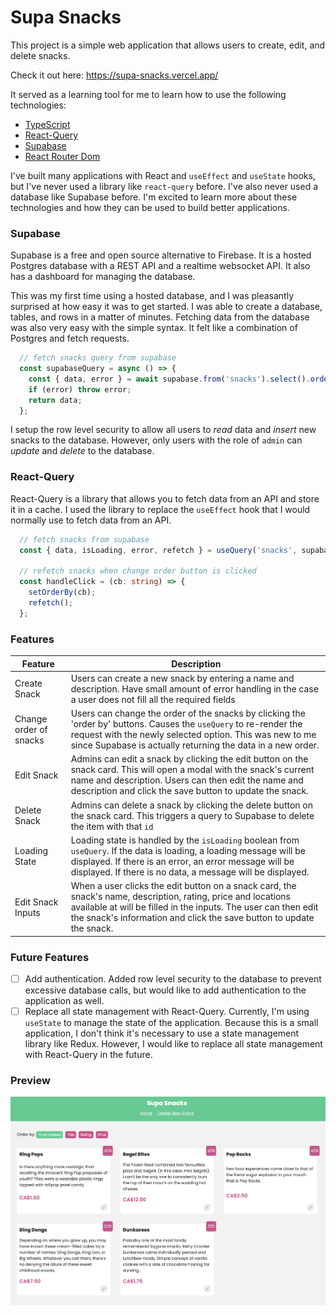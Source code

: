 # Supa Snacks

This project is a simple web application that allows users to create, edit, and delete snacks. 

Check it out here: https://supa-snacks.vercel.app/

It served as a learning tool for me to learn how to use the following technologies:

- [TypeScript](https://www.typescriptlang.org/)
- [React-Query](https://react-query.tanstack.com/)
- [Supabase](https://supabase.io/)
- [React Router Dom](https://reactrouter.com/web/guides/quick-start)

I've built many applications with React and `useEffect` and `useState` hooks, but I've never used a library like `react-query` before. I've also never used a database like Supabase before. I'm excited to learn more about these technologies and how they can be used to build better applications.

### Supabase

Supabase is a free and open source alternative to Firebase. It is a hosted Postgres database with a REST API and a realtime websocket API. It also has a dashboard for managing the database.

This was my first time using a hosted database, and I was pleasantly surprised at how easy it was to get started. I was able to create a database, tables, and rows in a matter of minutes. Fetching data from the database was also very easy with the simple syntax. It felt like a combination of Postgres and fetch requests.

```ts
  // fetch snacks query from supabase
  const supabaseQuery = async () => {
    const { data, error } = await supabase.from('snacks').select().order(orderBy, { ascending: true });
    if (error) throw error;
    return data;
  };
```

I setup the row level security to allow all users to *read* data and *insert* new snacks to the database. However, only users with the role of `admin` can *update* and *delete* to the database. 

### React-Query

React-Query is a library that allows you to fetch data from an API and store it in a cache. I used the library to replace the `useEffect` hook that I would normally use to fetch data from an API. 

```ts
  // fetch snacks from supabase
  const { data, isLoading, error, refetch } = useQuery('snacks', supabaseQuery);

  // refetch snacks when change order button is clicked
  const handleClick = (cb: string) => {
    setOrderBy(cb);
    refetch();
  };

```

### Features

| Feature                | Description                                                                                                                                                                                                                                             |
| ---------------------- | ------------------------------------------------------------------------------------------------------------------------------------------------------------------------------------------------------------------------------------------------------- |
| Create Snack           | Users can create a new snack by entering a name and description. Have small amount of error handling in the case a user does not fill all the required fields                                                                                           |
| Change order of snacks | Users can change the order of the snacks by clicking the 'order by' buttons. Causes the `useQuery` to re-render the request with the newly selected option. This was new to me since Supabase is actually returning the data in a new order.            |
| Edit Snack             | Admins can edit a snack by clicking the edit button on the snack card. This will open a modal with the snack's current name and description. Users can then edit the name and description and click the save button to update the snack.                |
| Delete Snack           | Admins can delete a snack by clicking the delete button on the snack card. This triggers a query to Supabase to delete the item with that `id`                                                                                                          |
| Loading State          | Loading state is handled by the `isLoading` boolean from `useQuery`. If the data is loading, a loading message will be displayed. If there is an error, an error message will be displayed. If there is no data, a message will be displayed.           |
| Edit Snack Inputs      | When a user clicks the edit button on a snack card, the snack's name, description, rating, price and locations available at will be filled in the inputs. The user can then edit the snack's information and click the save button to update the snack. |

### Future Features

- [ ] Add authentication. Added row level security to the database to prevent excessive database calls, but would like to add authentication to the application as well.
- [ ] Replace all state management with React-Query. Currently, I'm using `useState` to manage the state of the application. Because this is a small application, I don't think it's necessary to use a state management library like Redux. However, I would like to replace all state management with React-Query in the future.

### Preview

<img src="./public/preview.png" alt="preview" />
